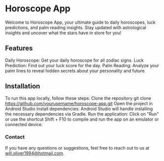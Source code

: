 # Horoscope App
<p>Welcome to Horoscope App, your ultimate guide to daily horoscopes, luck predictions, and palm reading insights. Stay updated with astrological insights and uncover what the stars have in store for you!</p>

## Features
Daily Horoscope: Get your daily horoscope for all zodiac signs.
Luck Prediction: Find out your luck score for the day.
Palm Reading: Analyze your palm lines to reveal hidden secrets about your personality and future.

## Installation
To run this app locally, follow these steps:
Clone the repository
git clone https://github.com/yourusername/horoscope-app.git
Open the project in Android Studio
Install dependencies: Android Studio will handle installing the necessary dependencies via Gradle.
Run the application: Click on "Run" or use the shortcut Shift + F10 to compile and run the app on an emulator or connected device.

### Contact
If you have any questions or suggestions, feel free to reach out to us at <a href="mailto:your-email@example.com">will.oliver1994@hotmail.com</a>.